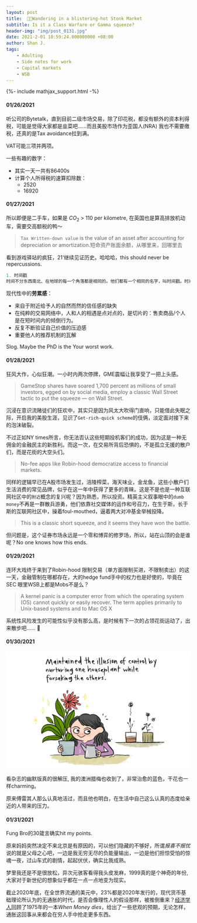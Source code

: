 ```yaml
---
layout: post
title:  💎🙌Wandering in a blistering-hot Stonk Market
subtitle: Is it a Class Warfare or Gamma squeeze?
header-img: "img/post_0131.jpg"
date: 2021-2-01 10:59:24.000000000 +08:00
author: Shan J.
tags:
    - Adulting
    - Side notes for work
    - Capital markets
    - WSB
---
```

{%- include mathjax_support.html -%}

#### 01/26/2021

听公司的Bytetalk，直到目前二级市场交易，除了印花税，都没有额外的资本利得税，可能是觉得大家都是韭菜吧……而且美股市场作为歪国人(NRA) 我也不需要缴税，还真的是Tax avoidance拉到满。

VAT可能三项并两项。

一些有趣的数字：

* 其实一天一共有86400s
* 计算个人所得税的速算扣除数：
  * 2520
  * 16920


#### 01/27/2021

所以即便是二手车，如果是 $CO_2$ > 110 per kilometre, 在英国也是算高排放机动车，需要交高额税的鸭～

> `Tax Written-down value` is the value of an asset after accounting for depreciation or amortization.短命资产账面余额，从哪里来，回哪里去

看到游戏驿站的疯狂，21‘继续见证历史。哈哈哈，this should never be repercussions.

```R
1. 时间戳
时间不分东西南北、在地球的每一个角落都是相同的。他们都有一个相同的名字，叫时间戳。时间戳 指的就是Unix时间戳(Unix timestamp)。它也被称为Unix时间(Unix time)、POSIX时间(POSIX time)，是一种时间表示方式，定义为从格林威治时间1970年01月01日00时00分00秒起至现在的总秒数。
```

现代性中的**劳累感**：

- 来自于附近给予人的自然而然的信任感的缺失
- 在纯粹的交易网络中，人和人的相遇是点对点的，是切片的：售卖商品/个人是在短时间内的倾倒行为。
- 反复不断验证自己价值的压迫感
- 重要他人的推荐机制的瓦解

Slog. Maybe the PhD is the Your worst work.

#### 01/28/2021

狂风大作，心似狂潮。一小时内两次停牌，GME震幅让我享受了一把上头感。

> GameStop shares have soared 1,700 percent as millions of small investors, egged on by social media, employ a classic Wall Street tactic to put the squeeze — on Wall Street.

沉浸在意识流赌徒们的狂欢中，其实只是因为风太大吹得门直响，只能借此失眠之际，开启我的美股生涯，见识了`Get-rich-quick scheme`的伎俩，淡定面对接下来的泡沫破裂。

不过正如NY times所言，你无法否认这些短期投机客们的成功，因为这是一种无佣金的金融民主的新胜利。而这一次，在交易所背后恐惧的，不是孤立无援的散户们，而是花街的大空头们。

> No-fee apps like Robin-hood democratize access to financial markets.

同样的逻辑早已在A股市场发生过，涪陵榨菜，海天味业，金龙鱼，这些小散户们生活消费的常见品牌，似乎在这一年中获得了更多的青睐。这是不是也是一种互联网社区中的`附近`概念的复兴呢？因为熟悉，所以投资。精英主义叙事眼中的`dumb money`不再是一群散兵游勇，他们依靠社交媒体的运作和号召力，在生于斯，长于斯的互联网社区中，操着foul-mouthed，逼着两大对冲基金举械投降。

> This is a classic short squeeze, and it seems they have won the battle.  

但问题是，这个证券市场永远是一个零和博弈的修罗场，所以，站在山顶的会是谁呢？No one knows how this ends.

#### 01/29/2021

连环大戏终于来到了Robin-hood 限制交易（单方面限制买进，不限制卖出）的这一天，金融管制在哪都存在，大的hedge fund手中的权力也是好使的，毕竟在SEC 眼里WSB上都是Mobs不是么？

> A kernel panic is a computer error from which the operating system (OS) cannot quickly or easily recover. The term applies primarily to Unix-based systems and to Mac OS X

系统性风险发生的可能性似乎没有那么高，是时候有下一次的占领花街运动了，出来散步吧…… 🚀

#### 01/30/2021

<img src="/img/post_winter.jpg" alt ="plant_revised" width="560" height="320">

看杂志的幽默版真的很解压, 我的澳洲腊梅也收到了，非常治愈的蓝色，干花也一样charming。

原来傅雷其人那么认真地活过，而且他也明白，在生活中自己这么认真的态度给亲近的人带来的压力。

#### 01/31/2021

Fung Bro的30箴言确实hit my points.

原来妈妈突然决定不来北京是有原因的，可以他们隐藏的不够好，所谓*报喜不报忧*说的就是父母之心吧，一边是我无穷无尽的负能量输出，一边是他们担惊受怕的惊魂一夜，过山车式的剧情，起起伏伏，确实比我成熟。

梦里我还是不是很放松，异次元骇客看得我头皮发麻，1999真的是个神奇的年份, 大家对于新世纪的想象似乎都在一点一点地变为现实。

截止2020年底，在全世界流通的美元中，23%都是2020年发行的，现代货币基础理论所认为的无通胀的时代，是否会像理性人的假设那样，被推倒重来？[经济学人](https://www.economist.com/briefing/2020/12/12/a-surge-in-inflation-looks-unlikely)回顾了1975年的一本*When Money dies*，给出了一些悲观的预期，无论怎样，通胀这回事从来都会在穷人手中抢走更多东西。
